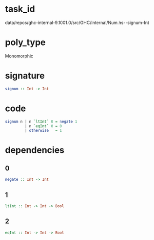 
# task_id
data/repos/ghc-internal-9.1001.0/src/GHC/Internal/Num.hs--signum-Int

# poly_type
Monomorphic

# signature
```haskell
signum :: Int -> Int
```   

# code
```haskell
signum n | n `ltInt` 0 = negate 1
         | n `eqInt` 0 = 0
         | otherwise   = 1
```

# dependencies
## 0
```haskell
negate :: Int -> Int
```
## 1
```haskell
ltInt :: Int -> Int -> Bool
```
## 2
```haskell
eqInt :: Int -> Int -> Bool
```
